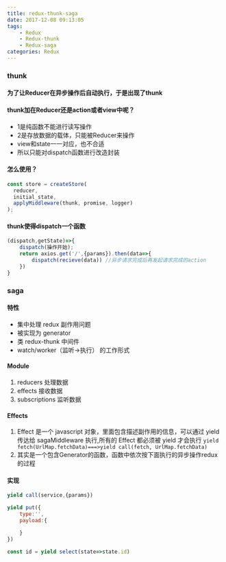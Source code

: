 ```yaml
---
title: redux-thunk-saga
date: 2017-12-08 09:13:05
tags:
    - Redux
    - Redux-thunk
    - Redux-saga
categories: Redux
---
```

### thunk
#### 为了让Reducer在异步操作后自动执行，于是出现了thunk
#### thunk加在Reducer还是action或者view中呢？
- 1是纯函数不能进行读写操作
- 2是存放数据的载体，只能被Reducer来操作
- view和state一一对应，也不合适
- 所以只能对dispatch函数进行改造封装
#### 怎么使用？

```js
const store = createStore(
  reducer,
  initial_state,
  applyMiddleware(thunk, promise, logger)
);
```
#### thunk使得dispatch一个函数

```js
(dispatch,getState)=>{
    dispatch(操作开始);
    return axios.get('/',{params}).then(data=>{
        dispatch(recieve(data)) //异步请求完成后再发起请求完成的action
    })
}
```

### saga
#### 特性
- 集中处理 redux 副作用问题
- 被实现为 generator
- 类 redux-thunk 中间件
- watch/worker（监听->执行） 的工作形式
#### Module
1. reducers 处理数据
2. effects   接收数据
3. subscriptions 监听数据
#### Effects
1. Effect 是一个 javascript 对象，里面包含描述副作用的信息，可以通过 yield 传达给 sagaMiddleware 执行,所有的 Effect 都必须被 yield 才会执行
`yield fetch(UrlMap.fetchData)===>yield call(fetch, UrlMap.fetchData)`
2. 其实是一个包含Generator的函数，函数中依次按下面执行的异步操作redux的过程
#### 实现
```js
yield call(service,{params})

yield put({
    type:'',
    payload:{

    }
})

const id = yield select(state=>state.id)
```